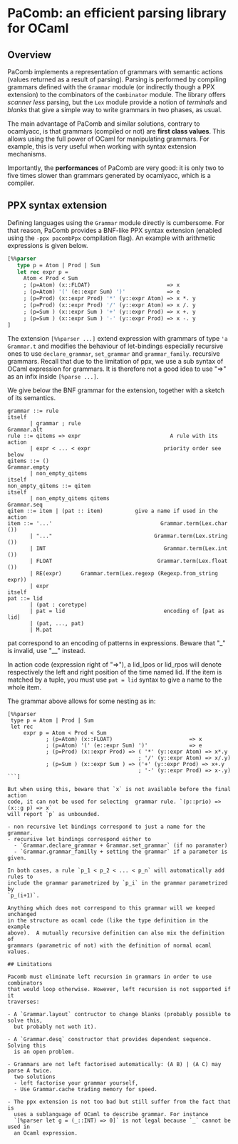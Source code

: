 PaComb: an efficient parsing library for OCaml
==============================================

## Overview

PaComb implements a representation of grammars with semantic actions (values
returned as a result of parsing). Parsing is performed by compiling grammars
defined with the `Grammar` module (or indirectly though a PPX extension) to
the combinators of the `Combinator` module. The library offers _scanner less_
parsing, but the `Lex` module provide a notion of _terminals_ and _blanks_
that give a simple way to write grammars in two phases, as usual.

The main advantage of PaComb and similar solutions, contrary to ocamlyacc, is
that grammars (compiled or not) are __first class values__. This allows using
the full power of OCaml for manipulating grammars. For example, this is very
useful when working with syntax extension mechanisms.

Importantly, the __performances__ of PaComb are very good: it is only two to
five times slower than grammars generated by ocamlyacc, which is a compiler.

## PPX syntax extension

Defining languages using the `Grammar` module directly is cumbersome. For that
reason, PaComb provides a BNF-like PPX syntax extension (enabled using the
`-ppx pacombPpx` compilation flag). An example with arithmetic expressions is
given below.
```ocaml
[%%parser
   type p = Atom | Prod | Sum
   let rec expr p =
     Atom < Prod < Sum
     ; (p=Atom) (x::FLOAT)                        => x
     ; (p=Atom) '(' (e::expr Sum) ')'             => e
     ; (p=Prod) (x::expr Prod) '*' (y::expr Atom) => x *. y
     ; (p=Prod) (x::expr Prod) '/' (y::expr Atom) => x /. y
     ; (p=Sum ) (x::expr Sum ) '+' (y::expr Prod) => x +. y
     ; (p=Sum ) (x::expr Sum ) '-' (y::expr Prod) => x -. y
]
```

The extension `[%%parser ...]` extend expression with grammars of type `'a
Grammar.t` and modifies the behaviour of let-bindings especially recursive
ones to use `declare_grammar`, `set_grammar` and `grammar_family`. recursive
grammars. Recall that due to the limitation of ppx, we use a sub syntax of
OCaml expression for grammars. It is therefore not a good idea to use "=>" as
an infix inside `[%parse ...]`.


We give below the BNF grammar for the extension, together with a sketch of
its semantics.
```
grammar ::= rule                                                   itself
       | grammar ; rule                                       Grammar.alt
rule ::= qitems => expr                            A rule with its action
       | expr < ... < expr                       priority order see below
qitems ::= ()                                               Grammar.empty
       | non_empty_qitems                                          itself
non_empty_qitems ::= qitem                                         itself
       | non_empty_qitems qitems                              Grammar.seq
qitem ::= item | (pat :: item)          give a name if used in the action
item ::= '...'                                  Grammar.term(Lex.char ())
       | "..."                                Grammar.term(Lex.string ())
       | INT                                     Grammar.term(Lex.int ())
       | FLOAT                                 Grammar.term(Lex.float ())
       | RE(expr)      Grammar.term(Lex.regexp (Regexp.from_string expr))
       | expr                                                      itself
pat ::= lid
       | (pat : coretype)
       | pat = lid                               encoding of [pat as lid]
       | (pat, ..., pat)
       | M.pat
```
pat correspond to an encoding of patterns in expressions. Beware that "_" is
invalid, use "__" instead.

In action code (expression right of "=>"), a lid_lpos or lid_rpos will denote
respectively the left and right position of the time named lid.  If the item
is matched by a tuple, you must use `pat = lid` syntax to give a name to the
whole item.

The grammar above allows for some nesting as in:

```
[%%parser
 type p = Atom | Prod | Sum
 let rec
     expr p = Atom < Prod < Sum
            ; (p=Atom) (x::FLOAT)                        => x
            ; (p=Atom) '(' (e::expr Sum) ')'             => e
            ; (p=Prod) (x::expr Prod) => ( '*' (y::expr Atom) => x*.y
                                         ; '/' (y::expr Atom) => x/.y)
            ; (p=Sum ) (x::expr Sum ) => ('+' (y::expr Prod) => x+.y
                                         ; '-' (y::expr Prod) => x-.y)
```]

But when using this, beware that `x` is not available before the final action
code, it can not be used for selecting  grammar rule. `(p::prio) => (x::g p) => x`
will report `p` as unbounded.

- non recursive let bindings correspond to just a name for the grammar.
- recursive let bindings correspond either to
  - `Grammar.declare_grammar + Grammar.set_grammar` (if no paramater)
  - `Grammar.grammar_familly + setting the grammar` if a parameter is given.

In both cases, a rule `p_1 < p_2 < ... < p_n` will automatically add rules to
include the grammar parametrized by `p_i` in the grammar parametrized by
`p_(i+1)`.

Anything which does not correspond to this grammar will we keeped unchanged
in the structure as ocaml code (like the type definition in the example
above).  A mutually recursive definition can also mix the definition of
grammars (parametric of not) with the definition of normal ocaml values.

## Limitations

Pacomb must eliminate left recursion in grammars in order to use combinators
that would loop otherwise. However, left recursion is not supported if it
traverses:

- A `Grammar.layout` contructor to change blanks (probably possible to solve this,
  but probably not woth it).

- A `Grammar.desq` constructor that provides dependent sequence. Solving this
  is an open problem.

- Grammars are not left factorised automatically: (A B) | (A C) may parse A twice.
  two solutions
  - left factorise your grammar yourself,
  - Use Grammar.cache trading memory for speed.

- The ppx extension is not too bad but still suffer from the fact that is
  uses a sublanguage of OCaml to describe grammar. For instance
  `[%parser let g = (_::INT) => 0]` is not legal because `_` cannot be used in
  an Ocaml expression.

